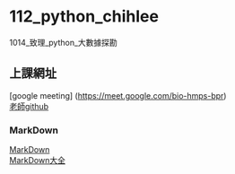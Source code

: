 # __112_python_chihlee__
1014_致理_python_大數據探勘

## 上課網址
[google meeting] (https://meet.google.com/bio-hmps-bpr)  
[老師github](https://github.com/roberthsu2003)
### MarkDown
[MarkDown](https://markdown.tw/)  
[MarkDown大全](https://hackmd.io/@eMP9zQQ0Qt6I8Uqp2Vqy6w/SyiOheL5N/%2FBVqowKshRH246Q7UDyodFA?type=book)  
